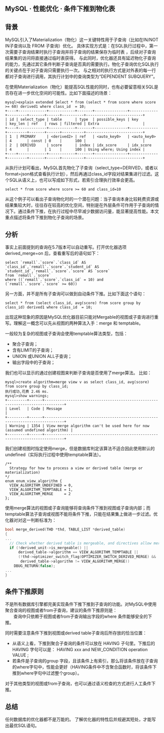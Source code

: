 ## MySQL · 性能优化 · 条件下推到物化表


    
## 背景


MySQL引入了Materialization（物化）这一关键特性用于子查询（比如在IN/NOT IN子查询以及 FROM 子查询）优化。
具体实现方式是：在SQL执行过程中，第一次需要子查询结果时执行子查询并将子查询的结果保存为临时表 ，后续对子查询结果集的访问将直接通过临时表获得。
与此同时，优化器还具有延迟物化子查询的能力，先通过其它条件判断子查询是否真的需要执行。物化子查询优化SQL执行的关键点在于对子查询只需要执行一次。 与之相对的执行方式是对外表的每一行都对子查询进行调用，其执行计划中的查询类型为“DEPENDENT SUBQUERY”。  


在使用Materialization（物化）能提高SQL性能的同时，也有必要留意相关SQL是否存在进一步优化空间的可能性。比如下面描述的场景：  

```LANG
mysql>explain extended Select * from (select * from score where score >= 60) derived1 where class_id  = 10;
+----+-------------+------------+-------+---------------+-------------+---------+-------+------+----------+--------------------------+
| id | select_type | table      | type  | possible_keys | key         | key_len | ref   | rows | filtered | Extra                    |
+----+-------------+------------+-------+---------------+-------------+---------+-------+------+----------+--------------------------+
| 1  | PRIMARY     | <derived2> | ref   | <auto_key0>   | <auto_key0> | 4       | const | 0    |      100 |                          |
| 2  | DERIVED     | score      | index | idx_score     | idx_score   | 4       |       | 1    |      100 | Using where; Using index |
+----+-------------+------------+-------+---------------+-------------+---------+-------+------+----------+--------------------------+

```


从执行计划可看出，MySQL首先物化了子查询（select_type=DERIVED，或者以format=json格式查看执行计划），然后再通过class_id字段对结果集进行过滤。这个SQL从语义上，也可以写成如下形式，若索引合理执行效率会更高。  

```LANG
select * from score where score >= 60 and class_id=10

```


从这个例子可以看出子查询物化时的一个潜在问题：当子查询本身比较耗费资源或结果集较大时，往往存在较高的优化空间，特别是在外层条件可作用于子查询的情况下。通过条件下推，在执行过程中尽早减少数据访问量，能显著提高性能。本文重点描述将条件下推到物化子查询的场景。  

## 分析


事实上前面提到的查询在5.7版本可以自动重写。打开优化器选项 derived_merge=on  后，查看重写后的语句如下：  

```LANG
select `remall`.`score`.`class_id` AS `class_id`,`remall`.`score`.`student_id` AS `student_id`,`remall`.`score`.`score` AS `score` 
from `remall`.`score` 
where ((`remall`.`score`.`class_id` = 10) and (`remall`.`score`.`score` >= 60))

```


另一方面，并不是所有子查询可以做到自动条件下推。比如下面这个语句：  

```LANG
select * from (select class_id, avg(score) from score group by class_id) derived1 where class_id  = 10;

```


出现这种现象的原因是MySQL优化器目前只能对Mergable的视图或子查询进行重写。理解这一概念可以先从视图的两种算法入手：merge 和 temptable。  


一般较为复杂的视图或子查询会使用temptable算法类型，包括：  

* 聚合子查询；
* 含有LIMIT的子查询；
* UNION 或UNION ALL子查询；
* 输出字段中的子查询；



我们也可以显示的通过创建视图来判断子查询是否使用了merge算法。 比如：  

```LANG
mysql>create algorithm=merge view v as select class_id, avg(score) from score group by class_id;
执行成功,花费 2.46 ms.
mysql>show warnings;
+---------+------+-------------------------------------------------------------------------------+
| Level   | Code | Message                                                                       |
+---------+------+-------------------------------------------------------------------------------+
| Warning | 1354 | View merge algorithm can't be used here for now (assumed undefined algorithm) |
+---------+------+-------------------------------------------------------------------------------+

```


我们创建视图时指定使用merge，但是数据库判定该算法不适合因此使用默认的undefined（实际执行过程中使用temptable算法）。  

```LANG
/**
  Strategy for how to process a view or derived table (merge or materialization)
*/
enum enum_view_algorithm {
  VIEW_ALGORITHM_UNDEFINED = 0,
  VIEW_ALGORITHM_TEMPTABLE = 1,
  VIEW_ALGORITHM_MERGE     = 2
};

```


使用merge算法的视图或子查询能够将查询条件下推到视图或子查询内部；而temptable算法子查询或视图不能将条件下推，只能在结果集上做进一步过滤。优化器对对这一判断标准为：  

```cpp
bool merge_derived(THD *thd, TABLE_LIST *derived_table)
{
...
  // Check whether derived table is mergeable, and directives allow merging
  if (!derived_unit->is_mergeable() ||
      derived_table->algorithm == VIEW_ALGORITHM_TEMPTABLE ||
      (!thd->optimizer_switch_flag(OPTIMIZER_SWITCH_DERIVED_MERGE) &&
       derived_table->algorithm != VIEW_ALGORITHM_MERGE))
    DBUG_RETURN(false);
...
}

```

## 条件下推原则


不是所有数据库引擎都完美实现条件下推下推到子查询的功能。对MySQL中使用聚合查询的视图或者from子查询，建议的条件下推原则是：          查询中只依赖于视图或者from子查询输出字段的where 条件能够安全的下推。   


同时需要注意条件下推到视图或derived table子查询后所存放的恰当位置：  


* 从语义上看，下推到聚合子查询的条件可以放在 HAVING  子句里。下推后的 HAVING 字句可以是： HAVING xxx and NEW_CONDITION operation VALUE ;
* 若条件是子查询的group 字段，且该条件上有索引，那么将该条件放在子查询的where字句中，性能会更好（HAVING条件中不含聚合函数时，将该条件下推到where字句中过滤整个group）。



对于其他类型的视图或from子查询，也可以通过语义检查的方式进行人工条件下推。  

## 总结

任何数据库的优化器都不是万能的。 了解优化器的特性后并规避其短处，才能写出最优SQL语句。  

